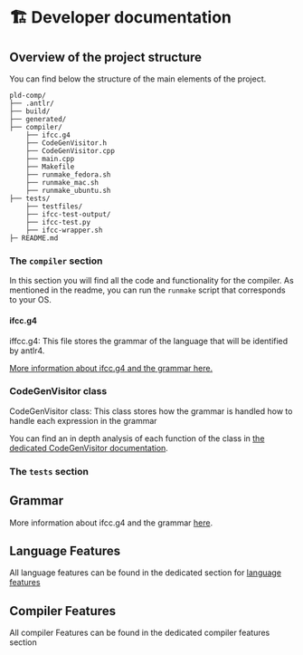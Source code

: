 # 🏗️ Developer documentation

## Overview of the project structure

You can find below the structure of the main elements of the project.

```
pld-comp/
├── .antlr/
├── build/
├── generated/
├── compiler/
    ├── ifcc.g4
    ├── CodeGenVisitor.h
    ├── CodeGenVisitor.cpp
    ├── main.cpp
    ├── Makefile
    ├── runmake_fedora.sh
    ├── runmake_mac.sh
    ├── runmake_ubuntu.sh
├── tests/
    ├── testfiles/
    ├── ifcc-test-output/
    ├── ifcc-test.py
    ├── ifcc-wrapper.sh
├─ README.md
```

### The `compiler` section

In this section you will find all the code and functionality for the compiler. As mentioned in the readme, you can run the `runmake` script that corresponds to your OS.

#### ifcc.g4

iffcc.g4: This file stores the grammar of the language that will be identified by antlr4.

[More information about ifcc.g4 and the grammar here.](./grammar.md)

### CodeGenVisitor class

CodeGenVisitor class: This class stores how the grammar is handled how to handle each expression in the grammar

You can find an in depth analysis of each function of the class in [the dedicated CodeGenVisitor documentation](./CodeGenVisitor.md).

### The `tests` section

## Grammar
More information about ifcc.g4 and the grammar [here](./grammar.md).

## Language Features

All language features can be found in the dedicated section for [language features]()

## Compiler Features 
All compiler Features can be found in the dedicated compiler features section
